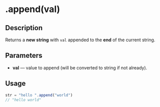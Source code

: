 # .append(val)

## Description

Returns a **new string** with `val` appended to the **end** of the current string.

## Parameters

* **val** — value to append (will be converted to string if not already).

## Usage

```javascript
str = "hello ".append("world")
// "hello world"
```

